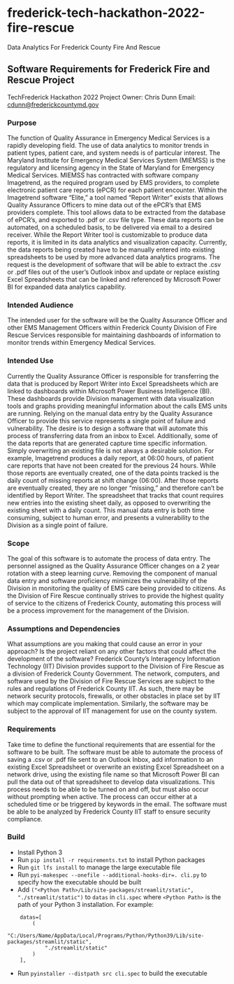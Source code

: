 # frederick-tech-hackathon-2022-fire-rescue
Data Analytics For Frederick County Fire And Rescue

## Software Requirements for Frederick Fire and Rescue Project
TechFrederick Hackathon 2022
Project Owner: Chris Dunn
Email: cdunn@frederickcountymd.gov

### Purpose
The function of Quality Assurance in Emergency Medical Services is a rapidly developing field.  The use of data analytics to monitor trends in patient types, patient care, and system needs is of particular interest.  The Maryland Institute for Emergency Medical Services System (MIEMSS) is the regulatory and licensing agency in the State of Maryland for Emergency Medical Services.  MIEMSS has contracted with software company Imagetrend, as the required program used by EMS providers, to complete electronic patient care reports (ePCR) for each patient encounter.  Within the Imagetrend software “Elite,” a tool named “Report Writer” exists that allows Quality Assurance Officers to mine data out of the ePCR’s that EMS providers complete.  This tool allows data to be extracted from the database of ePCR’s, and exported to .pdf or .csv file type.  These data reports can be automated, on a scheduled basis, to be delivered via email to a desired receiver. While the Report Writer tool is customizable to produce data reports, it is limited in its data analytics and visualization capacity.  Currently, the data reports being created have to be manually entered into existing spreadsheets to be used by more advanced data analytics programs.  The request is the development of software that will be able to extract the .csv or .pdf files out of the user’s Outlook inbox and update or replace existing Excel Spreadsheets that can be linked and referenced by Microsoft Power BI for expanded data analytics capability.

### Intended Audience
The intended user for the software will be the Quality Assurance Officer and other EMS Management Officers within Frederick County Division of Fire Rescue Services responsible for maintaining dashboards of information to monitor trends within Emergency Medical Services.

### Intended Use
Currently the Quality Assurance Officer is responsible for transferring the data that is produced by Report Writer into Excel Spreadsheets which are linked to dashboards within Microsoft Power Business Intelligence (BI).  These dashboards provide Division management with data visualization tools and graphs providing meaningful information about the calls EMS units are running.  Relying on the manual data entry by the Quality Assurance Officer to provide this service represents a single point of failure and vulnerability.  The desire is to design a software that will automate this process of transferring data from an inbox to Excel.  Additionally, some of the data reports that are generated capture time specific information.  Simply overwriting an existing file is not always a desirable solution.  For example, Imagetrend produces a daily report, at 06:00 hours, of patient care reports that have not been created for the previous 24 hours.  While those reports are eventually created, one of the data points tracked is the daily count of missing reports at shift change (06:00).  After those reports are eventually created, they are no longer “missing,” and therefore can’t be identified by Report Writer. The spreadsheet that tracks that count requires new entries into the existing sheet daily, as opposed to overwriting the existing sheet with a daily count.  This manual data entry is both time consuming, subject to human error, and presents a vulnerability to the Division as a single point of failure.

### Scope
The goal of this software is to automate the process of data entry.  The personnel assigned as the Quality Assurance Officer changes on a 2 year rotation with a steep learning curve.  Removing the component of manual data entry and software proficiency minimizes the vulnerability of the Division in monitoring the quality of EMS care being provided to citizens.  As the Division of Fire Rescue continually strives to provide the highest quality of service to the citizens of Frederick County, automating this process will be a process improvement for the management of the Division.

### Assumptions and Dependencies
What assumptions are you making that could cause an error in your approach? Is the project reliant on any other factors that could affect the development of the software?
Frederick County’s Interagency Information Technology (IIT) Division provides support to the Division of Fire Rescue as a division of Frederick County Government.  The network, computers, and software used by the Division of Fire Rescue Services are subject to the rules and regulations of Frederick County IIT.  As such, there may be network security protocols, firewalls, or other obstacles in place set by IIT which may complicate implementation.  Similarly, the software may be subject to the approval of IIT management for use on the county system.

### Requirements
Take time to define the functional requirements that are essential for the software to be built.
The software must be able to automate the process of saving a .csv or .pdf file sent to an Outlook Inbox, add information to an existing Excel Spreadsheet or overwrite an existing Excel Spreadsheet on a network drive, using the existing file name so that Microsoft Power BI can pull the data out of that spreadsheet to develop data visualizations.  This process needs to be able to be turned on and off, but must also occur without prompting when active.  The process can occur either at a scheduled time or be triggered by keywords in the email.  The software must be able to be analyzed by Frederick County IIT staff to ensure security compliance.


### Build
- Install Python 3
- Run `pip install -r requirements.txt` to install Python packages
- Run `git lfs install` to manage the large executable file
- Run `pyi-makespec --onefile --additional-hooks-dir=. cli.py` to specify how the executable should be built
- Add `("<Python Path>/Lib/site-packages/streamlit/static", "./streamlit/static")` to `datas` in `cli.spec` where `<Python Path>` is the path of your Python 3 installation. For example:
```
    datas=[
        (
            "C:/Users/Name/AppData/Local/Programs/Python/Python39/Lib/site-packages/streamlit/static",
            "./streamlit/static"
        )
    ],
```
- Run `pyinstaller --distpath src cli.spec` to build the executable